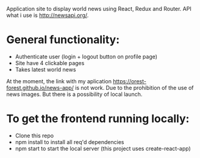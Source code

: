 Application site to display world news using React, Redux and Router. API what i use is http://newsapi.org/.

# General functionality:
* Authenticate user (login + logout button on profile page)
* Site have 4 clickable pages
* Takes latest world news

At the moment, the link with my aplication https://orest-forest.github.io/news-app/ is not work. Due to the prohibition of the use of news images. But there is a possibility of local launch.

# To get the frontend running locally:

* Clone this repo
* npm install to install all req'd dependencies
* npm start to start the local server (this project uses create-react-app)


